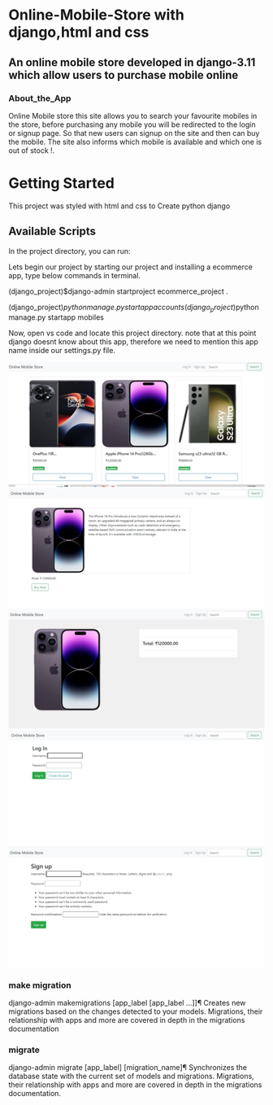 # Online-Mobile-Store with django,html and css
## An online mobile store developed in django-3.11 which allow users to purchase mobile online 

### About_the_App
Online Mobile store  this site allows you to search your favourite mobiles in the store, before purchasing any mobile you will be redirected to the login or signup page. So that new users can signup on the site and then can buy the mobile. The site also informs which mobile is available and which one is out of stock !.

# Getting Started
This project was styled with html and css to Create python django

## Available Scripts
In the project directory, you can run:

Lets begin our project by starting our project and installing a ecommerce app, type below commands in terminal.

(django_project)$django-admin startproject ecommerce_project . 

(django_project)$python manage.py startapp accounts
(django_project)$python manage.py startapp mobiles

Now, open  vs code and locate this project directory. note that at this point django doesnt know about this app, therefore we need to mention this app name inside our settings.py file.

![home_page](read/home.JPG)
![detail_view](read/detail.JPG)
![Checkout_page](read/checkout.JPG)
![login_page](read/login.JPG)
![signup_page](read/signup.JPG)

### make migration
django-admin makemigrations [app_label [app_label ...]]¶
Creates new migrations based on the changes detected to your models. Migrations, their relationship with apps and more are covered in depth in the migrations documentation
### migrate
django-admin migrate [app_label] [migration_name]¶
Synchronizes the database state with the current set of models and migrations. Migrations, their relationship with apps and more are covered in depth in the migrations documentation.